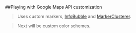 ##Playing with Google Maps API customization

> Uses custom markers, [InfoBubble](https://github.com/googlemaps/js-info-bubble/blob/gh-pages/src/infobubble.js) and [MarkerClusterer](https://github.com/googlemaps/js-marker-clusterer).

> Next will be custom color schemes.